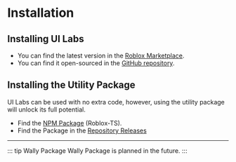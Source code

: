 # Installation

## Installing UI Labs

-   You can find the latest version in the [Roblox Marketplace](https://www.roblox.com/library/721065351/UI-Labs).
-   You can find it open-sourced in the [GitHub repository](https://github.com/PepeElToro41/ui-labs).

## Installing the Utility Package

UI Labs can be used with no extra code, however, using the utility package will unlock its full potential.

-   Find the [NPM Package](https://www.npmjs.com/package/@rbxts/ui-labs) (Roblox-TS).
-   Find the Package in the [Repository Releases](https://github.com/PepeElToro41/ui-labs-utils/releases)

---

::: tip Wally Package
Wally Package is planned in the future.
:::
